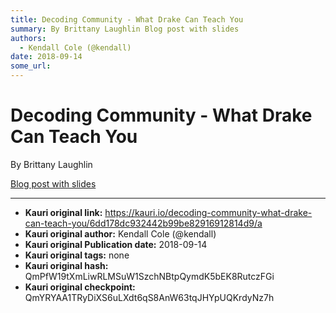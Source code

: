 ```yaml
---
title: Decoding Community - What Drake Can Teach You
summary: By Brittany Laughlin Blog post with slides
authors:
  - Kendall Cole (@kendall)
date: 2018-09-14
some_url: 
---
```


# Decoding Community - What Drake Can Teach You


By Brittany Laughlin

[Blog post with slides](https://medium.com/@br_ttany/decoding-blockchain-community-c5938d112349)


---

- **Kauri original link:** https://kauri.io/decoding-community-what-drake-can-teach-you/6dd178dc932442b99be82916912814d9/a
- **Kauri original author:** Kendall Cole (@kendall)
- **Kauri original Publication date:** 2018-09-14
- **Kauri original tags:** none
- **Kauri original hash:** QmPfW19tXmLiwRLMSuW1SzchNBtpQymdK5bEK8RutczFGi
- **Kauri original checkpoint:** QmYRYAA1TRyDiXS6uLXdt6qS8AnW63tqJHYpUQKrdyNz7h



